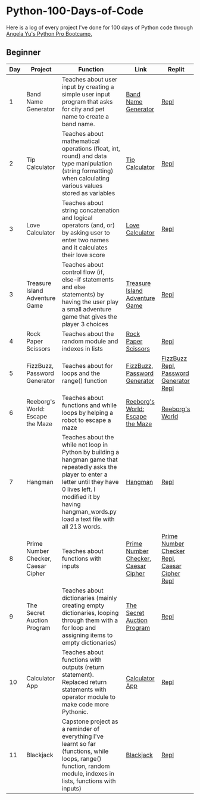 # Python-100-Days-of-Code
Here is a log of every project I've done for 100 days of Python code through [Angela Yu's Python Pro Bootcamp.](https://www.udemy.com/course/100-days-of-code/)
## Beginner
|Day | Project | Function | Link | Replit
|----|---------|----------|------|--------|
| 1   |Band Name Generator| Teaches about user input by creating a simple user input program that asks for city and pet name to create a band name.| <a href="https://github.com/toyinariyo/Python-100-Days-of-Code/blob/ba7ee91fad0226cb09064281aeced392a284b090/Beginner/Day%201%20Band%20Name%20Generator/main.py">Band Name Generator</a> | <a href="https://replit.com/@ToyinA/band-name-generator-start#main.py">Repl</a> |
| 2 | Tip Calculator | Teaches about mathematical operations (float, int, round) and data type manipulation (string formatting) when calculating various values stored as variables | <a href="https://github.com/toyinariyo/Python-100-Days-of-Code/blob/a5d41927b31340cbf0eebe41320df65c65ba206d/Beginner/Day%202%20Tip%20Calculator/main.py">Tip Calculator</a> | <a href="https://replit.com/@ToyinA/tip-calculator-start#main.py">Repl</a>
| 3 | Love Calculator | Teaches about string concatenation and logical operators (and, or) by asking user to enter two names and it calculates their love score | <a href="https://github.com/toyinariyo/Python-100-Days-of-Code/blob/ac90c9b719179d206785989a2f581a95599e5c15/Beginner/Day%203%20Love%20Calculator/main.py">Love Calculator</a> | <a href="https://replit.com/@ToyinA/day-3-start#main.py">Repl</a>
| 3 | Treasure Island Adventure Game | Teaches about control flow (if, else-if statements and else statements) by having the user play a small adventure game that gives the player 3 choices | <a href="https://github.com/toyinariyo/Python-100-Days-of-Code/blob/ac90c9b719179d206785989a2f581a95599e5c15/Beginner/Day%203%20Treasure%20Island%20Adventure%20Game/main.py">Treasure Island Adventure Game</a> | <a href="https://replit.com/@ToyinA/treasure-island-start#main.py">Repl</a>
| 4 | Rock Paper Scissors | Teaches about the random module and indexes in lists | <a href="https://github.com/toyinariyo/Python-100-Days-of-Code/blob/8ba8b7c4774ac60013fc96f9431746b3d6e0585a/Beginner/Day%204%20Rock%20Paper%20Scissors/main.py">Rock Paper Scissors</a> | <a href="https://replit.com/@ToyinA/rock-paper-scissors-start#main.py">Repl</a>
| 5 | FizzBuzz, Password Generator | Teaches about for loops and the range() function | <a href="https://github.com/toyinariyo/Python-100-Days-of-Code/blob/ce99090c616245e5c54abd7cd78ab57a8474a011/Beginner/Day%205%20FizzBuzz/main.py">FizzBuzz</a>, <a href="https://github.com/toyinariyo/Python-100-Days-of-Code/blob/0afd07d968d627a087a24b948e3162859103f2ac/Beginner/Day%205%20Password%20Generator/main.py">Password Generator</a> | <a href="https://replit.com/@ToyinA/day-5-start#main.py">FizzBuzz Repl</a>, <a href="https://replit.com/@ToyinA/password-generator-start#main.py">Password Generator Repl</a>
| 6 | Reeborg's World: Escape the Maze | Teaches about functions and while loops by helping a robot to escape a maze | <a href="https://github.com/toyinariyo/Python-100-Days-of-Code/blob/5e76ff18ecaa96810b6ef73d4e128b98f7e4b667/Beginner/Day%206%20Reeborg's%20World%20Escape%20the%20Maze/main.py">Reeborg's World: Escape the Maze</a> | <a href="https://reeborg.ca/reeborg.html?lang=en&mode=python&menu=worlds%2Fmenus%2Freeborg_intro_en.json&name=Maze&url=worlds%2Ftutorial_en%2Fmaze1.json">Reeborg's World</a>
| 7 | Hangman | Teaches about the while not loop in Python by building a hangman game that repeatedly asks the player to enter a letter until they have 0 lives left. I modified it by having hangman_words.py load a text file with all 213 words. | <a href="https://github.com/toyinariyo/Python-100-Days-of-Code/blob/caa36f98f28b466821db888fb7cae7277e5cbf64/Beginner/Day%207%20Hangman/main.py">Hangman</a> | <a href="https://replit.com/@ToyinA/Day-7-Hangman-5-Start#main.py">Repl</a>
| 8 | Prime Number Checker, Caesar Cipher | Teaches about functions with inputs | <a href="https://github.com/toyinariyo/Python-100-Days-of-Code/blob/0164027480782c9031330be23038e9d1ae890218/Beginner/Day%208%20Prime%20Number%20Checker/main.py">Prime Number Checker</a>, <a href="https://github.com/toyinariyo/Python-100-Days-of-Code/blob/fd3d1e4974eef72a206ae15eec9d3a9bf332d7f5/Beginner/Day%208%20Caesar%20Cipher/main.py">Caesar Cipher</a> | <a href="https://replit.com/@ToyinA/day-8-start#main.py">Prime Number Checker Repl</a>, <a href="https://replit.com/@ToyinA/caesar-cipher-4-start#main.py">Caesar Cipher Repl</a>
| 9 | The Secret Auction Program | Teaches about dictionaries (mainly creating empty dictionaries, looping through them with a for loop and assigning items to empty dictionaries) | <a href="https://github.com/toyinariyo/Python-100-Days-of-Code/blob/3d6f0f516137342d45bb30b7e0cd04f7b12592be/Beginner/Day%209%20The%20Secret%20Auction%20Program/main.py">The Secret Auction Program</a> | <a href="https://replit.com/@ToyinA/blind-auction-start#main.py">Repl</a> 
| 10 | Calculator App | Teaches about functions with outputs (return statement). Replaced return statements with operator module to make code more Pythonic. | <a href="https://github.com/toyinariyo/Python-100-Days-of-Code/blob/73f1e8ab5e13850040802608abdf269fecf00174/Beginner/Day%2010%20Calculator%20App/main.py">Calculator App</a> | <a href="https://replit.com/@ToyinA/calculator-start#main.py">Repl</a>
| 11 | Blackjack | Capstone project as a reminder of everything I've learnt so far (functions, while loops, range() function, random module, indexes in lists, functions with inputs) | <a href="https://github.com/toyinariyo/Python-100-Days-of-Code/blob/08a77f259bfedd4a42ca4e2e79a39ca324cb93da/Beginner/Day%2011%20Blackjack/main.py">Blackjack</a> | <a href="https://replit.com/@ToyinA/Day-11-Blackjack#main.py">Repl</a>
